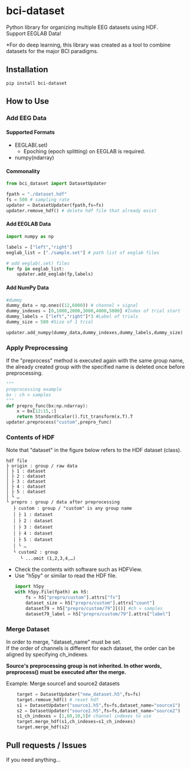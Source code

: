 # bci-dataset
Python library for organizing multiple EEG datasets using HDF.  
Support EEGLAB Data!

*For do deep learning, this library was created as a tool to combine datasets for the major BCI paradigms.

## Installation
`
pip install bci-dataset
`

## How to Use
### Add EEG Data
#### Supported Formats
+ EEGLAB(.set)
    + Epoching (epoch splitting) on EEGLAB is required.
+ numpy(ndarray)

#### Commonality
```python
from bci_dataset import DatasetUpdater

fpath = "./dataset.hdf"
fs = 500 # sampling rate
updater = DatasetUpdater(fpath,fs=fs)
updater.remove_hdf() # delete hdf file that already exist
```
#### Add EEGLAB Data
```python
import numpy as np

labels = ["left","right"]
eeglab_list = ["./sample.set"] # path list of eeglab files

# add eeglab(.set) files
for fp in eeglab_list:
    updater.add_eeglab(fp,labels)

```

#### Add NumPy Data
```python
#dummy
dummy_data = np.ones((12,6000)) # channel × signal
dummy_indexes = [0,1000,2000,3000,4000,5000] #Index of trial start
dummy_labels = ["left","right"]*3 #Label of trials
dummy_size = 500 #Size of 1 trial

updater.add_numpy(dummy_data,dummy_indexes,dummy_labels,dummy_size)

```
### Apply Preprocessing
If the "preprocess" method is executed again with the same group name, the already created group with the specified name is deleted once before preprocessing.

```python
"""
preprocessing example
bx : ch × samples
"""
def prepro_func(bx:np.ndarray): 
    x = bx[12:15,:]
    return StandardScaler().fit_transform(x.T).T
updater.preprocess("custom",prepro_func)
```

### Contents of HDF
Note that "dataset" in the figure below refers to the HDF dataset (class).
```
hdf file
├ origin : group / raw data
│ ├ 1 : dataset
│ ├ 2 : dataset
│ ├ 3 : dataset
│ ├ 4 : dataset
│ ├ 5 : dataset
│ └ …
└ prepro : group / data after preprocessing
　 ├ custom : group / "custom" is any group name
　 │ ├ 1 : dataset
　 │ ├ 2 : dataset
　 │ ├ 3 : dataset
　 │ ├ 4 : dataset
　 │ ├ 5 : dataset
　 │ └ …
　 └ custom2 : group
　 　 └ ...omit (1,2,3,4,…)
```

+ Check the contents with software such as HDFView.
+ Use "h5py" or similar to read the HDF file.
    ```python
    import h5py
    with h5py.File(fpath) as h5:
        fs = h5["prepro/custom"].attrs["fs"]
        dataset_size = h5["prepro/custom"].attrs["count"]
        dataset79 = h5["prepro/custom/79"][()] #ch × samples
        dataset79_label = h5["prepro/custom/79"].attrs["label"]
    ```

### Merge Dataset
In order to merge, "dataset_name" must be set.  
If the order of channels is different for each dataset, the order can be aligned by specifying ch_indexes.

**Source's preprocessing group is not inherited. In other words, preprocess() must be executed after the merge.**

Example: Merge source1 and source2 datasets
```python
    target = DatasetUpdater("new_dataset.h5",fs=fs)
    target.remove_hdf() # reset hdf
    s1 = DatasetUpdater("source1.h5",fs=fs,dataset_name="source1")
    s2 = DatasetUpdater("source2.h5",fs=fs,dataset_name="source2")
    s1_ch_indexes = [1,60,10,5]# channel indexes to use
    target.merge_hdf(s1,ch_indexes=s1_ch_indexes)
    target.merge_hdf(s2)
```

## Pull requests / Issues
If you need anything...
